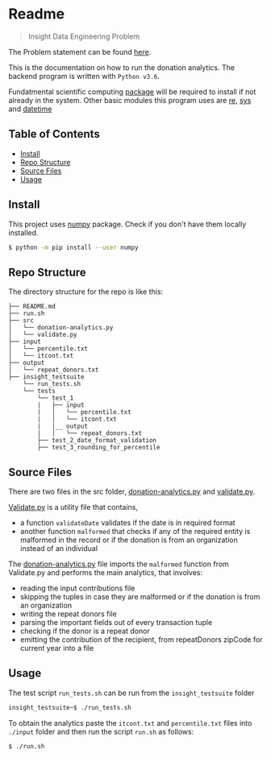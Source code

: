 # Readme

> Insight Data Engineering Problem

The Problem statement can be found [here](https://github.com/InsightDataScience/donation-analytics).

This is the documentation on how to run the donation analytics. The backend program is written with `Python v3.6`.

Fundatmental scientific computing [package](#install) will be required to install if not already in the system. Other basic modules this program uses are [re](https://docs.python.org/3.4/library/re.html), [sys](https://docs.python.org/2/library/sys.html) and [datetime](https://docs.python.org/2/library/datetime.html)


## Table of Contents

- [Install](#install)
- [Repo Structure](#repostructure)
- [Source Files](#srcfiles)
- [Usage](#usage)

## Install

This project uses [numpy](http://www.numpy.org/) package. Check if you don't have them locally installed.

```sh
$ python -m pip install --user numpy
```

## Repo Structure

The directory structure for the repo is like this:

    ├── README.md 
    ├── run.sh
    ├── src
    │   └── donation-analytics.py
    │   └── validate.py
    ├── input
    │   └── percentile.txt
    │   └── itcont.txt
    ├── output
    |   └── repeat_donors.txt
    ├── insight_testsuite
        └── run_tests.sh
        └── tests
            └── test_1
            |   ├── input
            |   │   └── percentile.txt
            |   │   └── itcont.txt
            |   |__ output
            |   │   └── repeat_donors.txt
            ├── test_2_date_format_validation
            ├── test_3_rounding_for_percentile



## Source Files

There are two files in the src folder, [donation-analytics.py](src/donation-analytics.py) and [validate.py](src/validate.py).

[Validate.py](src/validate.py) is a utility file that contains,
- a function `validateDate` validates if the date is in required format
- another function `malformed` that checks if any of the required entity is malformed in the record or if the donation is from an organization instead of an individual

The [donation-analytics.py](src/donation-analytics.py) file imports the `malformed` function from Validate.py and performs the main analytics, that involves:
- reading the input contributions file
- skipping the tuples in case they are malformed or if the donation is from an organization
- writing the repeat donors file
- parsing the important fields out of every transaction tuple
- checking if the donor is a repeat donor
- emitting the contribution of the recipient, from repeatDonors zipCode for current year into a file


## Usage 

The test script `run_tests.sh` can be run from the `insight_testsuite` folder

```sh
insight_testsuite~$ ./run_tests.sh
```

To obtain the analytics paste the `itcont.txt` and `percentile.txt` files into `./input` folder and then run the script `run.sh` as follows:

```sh
$ ./run.sh
```